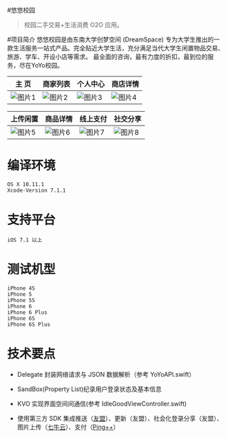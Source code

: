 #悠悠校园

> 校园二手交易+生活消费 O2O 应用。

#项目简介
悠悠校园是由东南大学创梦空间 (DreamSpace) 专为大学生推出的一款生活服务一站式产品。完全贴近大学生活，充分满足当代大学生闲置物品交易、旅游、学车、开设小店等需求。
最全面的咨询，最有力度的折扣，最到位的服务，尽在YoYo校园。

主 页|商家列表|个人中心|商店详情
------------ | ------------- | ------------| ------------
![图片1][1]|![图片2][2]|![图片3][3]|![图片4][4]

上传闲置|商品详情|线上支付|社交分享
------------ | ------------- | ------------| ------------
![图片5][5]|![图片6][6]|![图片7][7]|![图片8][8]

# 编译环境
    OS X 10.11.1
    Xcode-Version 7.1.1
# 支持平台
	iOS 7.1 以上
# 测试机型
	iPhone 4S
	iPhone 5
	iPhone 5S
	iPhone 6
	iPhone 6 Plus
	iPhone 6S
	iPhone 6S Plus
# 技术要点
- Delegate 封装网络请求与 JSON 数据解析（参考 YoYoAPI.swift）
- SandBox(Property List)纪录用户登录状态及基本信息
- KVO 实现界面空间间通信(参考 IdleGoodViewController.swift)
- 使用第三方 SDK 集成推送（[友盟](http://www.umeng.com/)）、更新（友盟）、社会化登录分享（友盟）、图片上传（[七牛云](http://developer.qiniu.com/)）、支付（[Ping++](https://www.pingxx.com/)）

  [1]: http://ww2.sinaimg.cn/large/005tGCqhjw1f1orazgut6j30ku112n1u.jpg
  [2]: http://ww2.sinaimg.cn/large/005tGCqhjw1f1orbbdcimj30ku11275z.jpg
  [3]: http://ww3.sinaimg.cn/large/005tGCqhjw1f1orbixj9kj30ku112gnv.jpg
  [4]:http://ww4.sinaimg.cn/large/005tGCqhjw1f1orbqkueej30ku11240o.jpg
  [5]:http://ww3.sinaimg.cn/large/005tGCqhjw1f1orbxl930j30ku112abi.jpg
  [6]:http://ww4.sinaimg.cn/large/005tGCqhjw1f1orc3okuaj30ku112tcl.jpg
  [7]:http://ww3.sinaimg.cn/large/005tGCqhjw1f1orcbd9kwj30ku112763.jpg
  [8]:http://ww2.sinaimg.cn/large/005tGCqhjw1f1orchdi2gj30ku112jta.jpg
